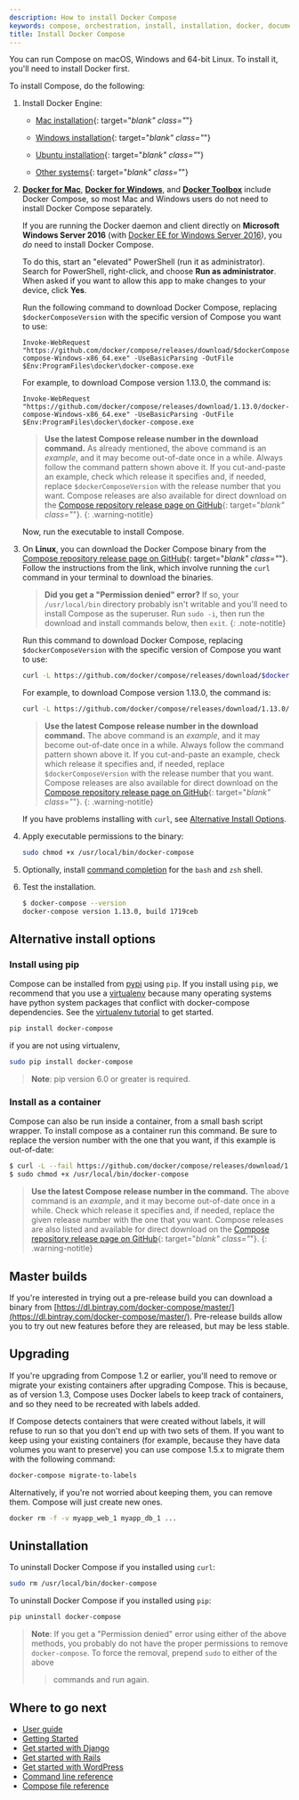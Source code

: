 ```yaml
---
description: How to install Docker Compose
keywords: compose, orchestration, install, installation, docker, documentation
title: Install Docker Compose
---
```


You can run Compose on macOS, Windows and 64-bit Linux. To install it, you'll need to install Docker first.

To install Compose, do the following:

1.  Install Docker Engine:

    * [Mac installation](/docker-for-mac/index.md){: target="_blank" class="_"}

    * [Windows installation](/docker-for-windows/index.md){: target="_blank" class="_"}

    * [Ubuntu installation](/engine/installation/linux/ubuntu.md){: target="_blank" class="_"}

    * [Other systems](/engine/installation/index.md){: target="_blank" class="_"}

2.  **[Docker for Mac](/docker-for-mac/install.md)**, **[Docker for Windows](/docker-for-windows/install.md)**, and **[Docker Toolbox](/toolbox/overview.md)** include Docker Compose, so most Mac and Windows users do not need to install Docker Compose separately.

    If you are running the Docker daemon and client directly on
    **Microsoft Windows Server 2016** (with [Docker EE for Windows Server 2016](/docker-ee-for-windows/install.md)), you _do_ need to install Docker Compose.

    To do this, start an "elevated" PowerShell (run it as administrator). Search
    for PowerShell, right-click, and choose **Run as administrator**. When asked
    if you want to allow this app to make changes to your device, click **Yes**.

    Run the following command to download Docker Compose, replacing
`$dockerComposeVersion` with the specific version of Compose you want to use:

    ```none
    Invoke-WebRequest "https://github.com/docker/compose/releases/download/$dockerComposeVersion/docker-compose-Windows-x86_64.exe" -UseBasicParsing -OutFile $Env:ProgramFiles\docker\docker-compose.exe
    ```

    For example, to download Compose version 1.13.0, the command is:

    ```none
    Invoke-WebRequest "https://github.com/docker/compose/releases/download/1.13.0/docker-compose-Windows-x86_64.exe" -UseBasicParsing -OutFile $Env:ProgramFiles\docker\docker-compose.exe
    ```
    >**Use the latest Compose release number in the download command.**
    As already mentioned, the above command is an _example_, and it may become
out-of-date once in a while. Always follow the command pattern shown above it.
If you cut-and-paste an example, check which release it specifies and, if
needed, replace `$dockerComposeVersion` with the release number that you want.
Compose releases are also available for direct download on the
[Compose repository release page on
GitHub](https://github.com/docker/compose/releases){: target="_blank"
class="_"}.
    {: .warning-notitle}

    Now, run the executable to install Compose.

3.  On **Linux**, you can download the Docker Compose binary from the
    [Compose repository release page on GitHub](https://github.com/docker/compose/releases){: target="_blank" class="_"}.
    Follow the instructions from the link, which involve running the `curl` command in your terminal to download the binaries.

    > **Did you get a "Permission denied" error?** If so, your
    `/usr/local/bin` directory probably isn't writable and you'll
    need to install Compose as the superuser. Run `sudo -i`, then run the
    download and install commands below, then `exit`.
    {: .note-notitle}


    Run this command to download Docker Compose, replacing
`$dockerComposeVersion` with the specific version of Compose you want to use:

    ```bash
    curl -L https://github.com/docker/compose/releases/download/$dockerComposeVersion/docker-compose-`uname -s`-`uname -m` > /usr/local/bin/docker-compose
    ```

    For example, to download Compose version 1.13.0, the command is:

    ```bash
    curl -L https://github.com/docker/compose/releases/download/1.13.0/docker-compose-`uname -s`-`uname -m` > /usr/local/bin/docker-compose
    ```

    >**Use the latest Compose release number in the download command.**
    The above command is an _example_, and it may become
out-of-date once in a while. Always follow the command pattern shown above it.
If you cut-and-paste an example, check which release it specifies and, if
needed, replace `$dockerComposeVersion` with the release number that you want.
Compose releases are also available for direct download on the
[Compose repository release page on
GitHub](https://github.com/docker/compose/releases){: target="_blank"
class="_"}.
    {: .warning-notitle}

    If you have problems installing with `curl`, see
    [Alternative Install Options](install.md#alternative-install-options).

5.  Apply executable permissions to the binary:

    ```bash
    sudo chmod +x /usr/local/bin/docker-compose
    ```

6.  Optionally, install [command completion](completion.md) for the
    `bash` and `zsh` shell.

7.  Test the installation.

    ```bash
    $ docker-compose --version
    docker-compose version 1.13.0, build 1719ceb
    ```

## Alternative install options

### Install using pip

Compose can be installed from [pypi](https://pypi.python.org/pypi/docker-compose)
using `pip`. If you install using `pip`, we recommend that you use a
[virtualenv](https://virtualenv.pypa.io/en/latest/) because many operating systems
have python system packages that conflict with docker-compose dependencies. See
the [virtualenv tutorial](http://docs.python-guide.org/en/latest/dev/virtualenvs/)
to get started.

```bash
pip install docker-compose
```
if you are not using virtualenv,

```bash
sudo pip install docker-compose
```

> **Note**: pip version 6.0 or greater is required.

### Install as a container

Compose can also be run inside a container, from a small bash script wrapper.
To install compose as a container run this command. Be sure to replace the version number with the one that you want, if this example is out-of-date:

```bash
$ curl -L --fail https://github.com/docker/compose/releases/download/1.13.0/run.sh > /usr/local/bin/docker-compose
$ sudo chmod +x /usr/local/bin/docker-compose
```

>**Use the latest Compose release number in the command.**
The above command is an _example_, and it may become out-of-date once in a
while. Check which release it specifies and, if needed, replace the given
release number with the one that you want. Compose releases are also listed and
available for direct download on the [Compose repository release page on
GitHub](https://github.com/docker/compose/releases){: target="_blank"
class="_"}.
{: .warning-notitle}

## Master builds

If you're interested in trying out a pre-release build you can download a
binary from
[https://dl.bintray.com/docker-compose/master/](https://dl.bintray.com/docker-compose/master/).
Pre-release builds allow you to try out new features before they are released,
but may be less stable.


## Upgrading

If you're upgrading from Compose 1.2 or earlier, you'll need to remove or migrate
your existing containers after upgrading Compose. This is because, as of version
1.3, Compose uses Docker labels to keep track of containers, and so they need to
be recreated with labels added.

If Compose detects containers that were created without labels, it will refuse
to run so that you don't end up with two sets of them. If you want to keep using
your existing containers (for example, because they have data volumes you want
to preserve) you can use compose 1.5.x to migrate them with the following command:

```bash
docker-compose migrate-to-labels
```

Alternatively, if you're not worried about keeping them, you can remove them.
Compose will just create new ones.

```bash
docker rm -f -v myapp_web_1 myapp_db_1 ...
```

## Uninstallation

To uninstall Docker Compose if you installed using `curl`:

```bash
sudo rm /usr/local/bin/docker-compose
```

To uninstall Docker Compose if you installed using `pip`:

```bash
pip uninstall docker-compose
```

> **Note**: If you get a "Permission denied" error using either of the above
> methods, you probably do not have the proper permissions to remove
> `docker-compose`. To force the removal, prepend `sudo` to either of the above
> >commands and run again.


## Where to go next

- [User guide](index.md)
- [Getting Started](gettingstarted.md)
- [Get started with Django](django.md)
- [Get started with Rails](rails.md)
- [Get started with WordPress](wordpress.md)
- [Command line reference](/compose/reference/index.md)
- [Compose file reference](compose-file.md)
